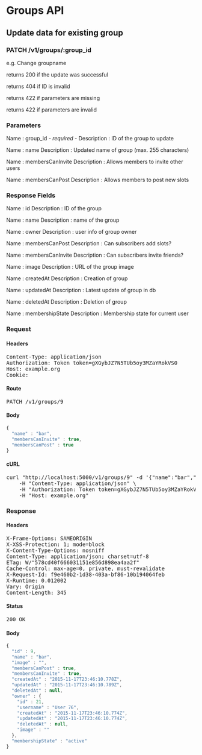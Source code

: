 # Groups API

## Update data for existing group

### PATCH /v1/groups/:group_id

e.g. Change groupname

returns 200 if the update was successful

returns 404 if ID is invalid

returns 422 if parameters are missing

returns 422 if parameters are invalid

### Parameters

Name : group_id *- required -*
Description : ID of the group to update

Name : name
Description : Updated name of group (max. 255 characters)

Name : membersCanInvite
Description : Allows members to invite other users

Name : membersCanPost
Description : Allows members to post new slots


### Response Fields

Name : id
Description : ID of the group

Name : name
Description : name of the group

Name : owner
Description : user info of group owner

Name : membersCanPost
Description : Can subscribers add slots?

Name : membersCanInvite
Description : Can subscribers invite friends?

Name : image
Description : URL of the group image

Name : createdAt
Description : Creation of group

Name : updatedAt
Description : Latest update of group in db

Name : deletedAt
Description : Deletion of group

Name : membershipState
Description : Membership state for current user

### Request

#### Headers

<pre>Content-Type: application/json
Authorization: Token token=gXGybJZ7N5TUb5oy3MZaYRokVS0
Host: example.org
Cookie: </pre>

#### Route

<pre>PATCH /v1/groups/9</pre>

#### Body
```javascript
{
  "name" : "bar",
  "membersCanInvite" : true,
  "membersCanPost" : true
}
```


#### cURL

<pre class="request">curl &quot;http://localhost:5000/v1/groups/9&quot; -d &#39;{&quot;name&quot;:&quot;bar&quot;,&quot;membersCanInvite&quot;:true,&quot;membersCanPost&quot;:true}&#39; -X PATCH \
	-H &quot;Content-Type: application/json&quot; \
	-H &quot;Authorization: Token token=gXGybJZ7N5TUb5oy3MZaYRokVS0&quot; \
	-H &quot;Host: example.org&quot;</pre>

### Response

#### Headers

<pre>X-Frame-Options: SAMEORIGIN
X-XSS-Protection: 1; mode=block
X-Content-Type-Options: nosniff
Content-Type: application/json; charset=utf-8
ETag: W/&quot;578cd40f666031151e856d898ea4aa2f&quot;
Cache-Control: max-age=0, private, must-revalidate
X-Request-Id: f9e460b2-1d38-403a-bf86-10b194064feb
X-Runtime: 0.012002
Vary: Origin
Content-Length: 345</pre>

#### Status

<pre>200 OK</pre>

#### Body

```javascript
{
  "id" : 9,
  "name" : "bar",
  "image" : "",
  "membersCanPost" : true,
  "membersCanInvite" : true,
  "createdAt" : "2015-11-17T23:46:10.778Z",
  "updatedAt" : "2015-11-17T23:46:10.789Z",
  "deletedAt" : null,
  "owner" : {
    "id" : 21,
    "username" : "User 76",
    "createdAt" : "2015-11-17T23:46:10.774Z",
    "updatedAt" : "2015-11-17T23:46:10.774Z",
    "deletedAt" : null,
    "image" : ""
  },
  "membershipState" : "active"
}
```
